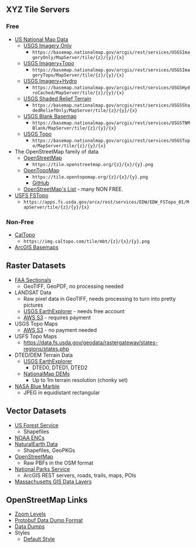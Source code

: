 ## XYZ Tile Servers

### Free

-   [US National Map Data](https://apps.nationalmap.gov/viewer/)
    -   [USGS Imagery Only](https://www.arcgis.com/home/webmap/viewer.html?url=https%3A%2F%2Fbasemap.nationalmap.gov%2Farcgis%2Frest%2Fservices%2FUSGSImageryOnly%2FMapServer&source=sd)
        -   `https://basemap.nationalmap.gov/arcgis/rest/services/USGSImageryOnly/MapServer/tile/{z}/{y}/{x}`
    -   [USGS Imagery+Topo](https://www.arcgis.com/home/webmap/viewer.html?url=https%3A%2F%2Fbasemap.nationalmap.gov%2Farcgis%2Frest%2Fservices%2FUSGSImageryTopo%2FMapServer&source=sd)
        -   `https://basemap.nationalmap.gov/arcgis/rest/services/USGSImageryTopo/MapServer/tile/{z}/{y}/{x}`
    -   [USGS Imagery+Hydro](https://www.arcgis.com/home/webmap/viewer.html?url=https%3A%2F%2Fbasemap.nationalmap.gov%2Farcgis%2Frest%2Fservices%2FUSGSHydroCached%2FMapServer&source=sd)
        -   `https://basemap.nationalmap.gov/arcgis/rest/services/USGSHydroCached/MapServer/tile/{z}/{y}/{x}`
    -   [USGS Shaded Relief Terrain](https://www.arcgis.com/home/webmap/viewer.html?url=https%3A%2F%2Fbasemap.nationalmap.gov%2Farcgis%2Frest%2Fservices%2FUSGSShadedReliefOnly%2FMapServer&source=sd)
        -   `https://basemap.nationalmap.gov/arcgis/rest/services/USGSShadedReliefOnly/MapServer/tile/{z}/{y}/{x}`
    -   [USGS Blank Basemap](https://www.arcgis.com/home/webmap/viewer.html?url=https%3A%2F%2Fbasemap.nationalmap.gov%2Farcgis%2Frest%2Fservices%2FUSGSTNMBlank%2FMapServer&source=sd)
        -   `https://basemap.nationalmap.gov/arcgis/rest/services/USGSTNMBlank/MapServer/tile/{z}/{y}/{x}`
    -   [USGS Topo](https://www.arcgis.com/home/webmap/viewer.html?url=https%3A%2F%2Fbasemap.nationalmap.gov%2Farcgis%2Frest%2Fservices%2FUSGSTopo%2FMapServer&source=sd)
        -   `https://basemap.nationalmap.gov/arcgis/rest/services/USGSTopo/MapServer/tile/{z}/{y}/{x}`
-   The OpenStreetMap family of data
    -   [OpenStreetMap](https://www.openstreetmap.org/)
        -   `https://tile.openstreetmap.org/{z}/{x}/{y}.png`
    -   [OpenTopoMap](https://opentopomap.org/)
        -   `https://tile.opentopomap.org/{z}/{x}/{y}.png`
        -   [GitHub](https://github.com/der-stefan/OpenTopoMap)
    -   [OpenStreetMap's List](https://apps.fs.usda.gov/arcx/rest/services/EDW/EDW_FSTopo_01/MapServer/tile/{z}/{y}/{x}) - many NON FREE.
-   [USFS FSTopo](https://www.arcgis.com/home/webmap/viewer.html?url=https%3A%2F%2Fapps.fs.usda.gov%2Farcx%2Frest%2Fservices%2FEDW%2FEDW_FSTopo_01%2FMapServer&source=sd)
    -   `https://apps.fs.usda.gov/arcx/rest/services/EDW/EDW_FSTopo_01/MapServer/tile/{z}/{y}/{x}`

### Non-Free

-   [CalTopo](https://caltopo.com/map.html)
    -   `https://img.caltopo.com/tile/mbt/{z}/{x}/{y}.png`
-   [ArcGIS Basemaps](https://arcg.is/11iLrH)

## Raster Datasets

-   [FAA Sectionals](https://www.faa.gov/air_traffic/flight_info/aeronav/digital_products/vfr/)
    -   GeoTIFF, GeoPDF, no processing needed
-   LANDSAT Data
    -   Raw pixel data in GeoTIFF, needs processing to turn into pretty pictures
    -   [USGS EarthExplorer](https://earthexplorer.usgs.gov/) - needs free account
    -   [AWS S3](https://registry.opendata.aws/usgs-landsat/) - requires payment
-   USGS Topo Maps
    -   [AWS S3](https://prd-tnm.s3.amazonaws.com/index.html?prefix=StagedProducts/Maps/USTopo/PDF/) - no payment needed
-   USFS Topo Maps
    -   <https://data.fs.usda.gov/geodata/rastergateway/states-regions/states.php>
-   DTED/DEM Terrain Data
    -   [USGS EarthExplorer](https://earthexplorer.usgs.gov/)
        -   DTED0, DTED1, DTED2
    -   [NationalMap DEMs](https://www.usgs.gov/3d-elevation-program/about-3dep-products-services)
        -   Up to 1m terrain resolution (chonky set)
-   [NASA Blue Marble](https://visibleearth.nasa.gov/collection/1484/blue-marble)
    -   JPEG in equidistant rectangular

## Vector Datasets

-   [US Forest Service](https://data.fs.usda.gov/geodata/edw/datasets.php?xmlKeyword=FSTopo)
    -   Shapefiles
-   [NOAA ENCs](https://charts.noaa.gov/ENCs/ENCs.shtml)
-   [NaturalEarth Data](https://www.naturalearthdata.com/downloads/)
    -   Shapefiles, GeoPKGs
-   [OpenStreetMap](https://planet.openstreetmap.org/)
    -   Raw PBFs in the OSM format
-   [National Parks Service](https://mapservices.nps.gov/arcgis/rest/services/NationalDatasets)
    -   ArcGIS REST servers, roads, trails, maps, POIs
-   [Massachusetts GIS Data Layers](https://www.mass.gov/info-details/massgis-data-layers)

## OpenStreetMap Links

-   [Zoom Levels](https://wiki.openstreetmap.org/wiki/Zoom_levels)
-   [Protobuf Data Dump Format](https://wiki.openstreetmap.org/wiki/PBF_Format)
-   [Data Dumps](https://wiki.openstreetmap.org/wiki/Planet.osm)
-   Styles
    -   [Default Style](https://github.com/gravitystorm/openstreetmap-carto)
